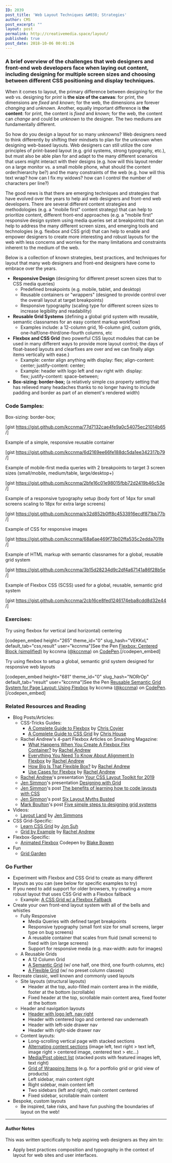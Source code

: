 ```yaml
---
ID: 2039
post_title: 'Web Layout Techniques &#038; Strategies'
author: CMS
post_excerpt: ""
layout: post
permalink: http://creativemedia.space/layout/
published: true
post_date: 2018-10-06 00:01:26
---
```

<!-- wp:heading {"level":3} -->
<h3>A brief overview of the challenges that web designers and front-end web developers face when laying out content, including designing for multiple screen sizes and choosing between different CSS positioning and display techniques.</h3>
<!-- /wp:heading -->

<!-- wp:paragraph -->
<p>When it comes to layout, the primary difference between designing for the <em>web</em> vs. designing for <em>print</em> is<strong> the size of the canvas</strong>: for print, the dimensions are <em>fixed</em> and <em>known</em>; for the web, the dimensions are forever<em> changing</em> and <em>unknown. </em>Another, equally important difference is <strong>the content</strong>: for print, the content is <em>fixed</em> and <em>known</em>; for the web, the content can&nbsp;<em>change</em>&nbsp;and could be&nbsp;<em>unknown</em> to the designer<em>. </em>The two mediums are fundamentally different.</p>
<!-- /wp:paragraph -->

<!-- wp:paragraph -->
<p>So how do you design a layout for so many unknowns? Web designers need to think differently by shifting their mindsets to plan for the unknown when designing web-based layouts. Web designers can still utilize the core principles of print-based layout (e.g. grid systems, strong typography, etc.), but must also be able plan for and adapt to the many different scenarios that users might interact with their designs (e.g. how will this layout render on a large monitor vs. a small mobile phone, what should the content order/hierarchy be?) and the many constraints of the web (e.g. how will this text wrap? how can I fix my widows? how can I control the number of characters per line?)</p>
<!-- /wp:paragraph -->

<!-- wp:paragraph -->
<p>The good news is that there are emerging techniques and strategies that have evolved over the years to help aid web designers and front-end web developers. There are several different content strategies and methodologies (e.g. a "mobile first" content strategy) that can help to prioritize content, different front-end approaches (e.g. a "mobile first" responsive design system using media queries set at breakpoints) that can help to address the many different screen sizes, and emerging tools and technologies (e.g. flexbox and CSS grid) that can help to enable and empower designers to create more interesting and robust layouts for the web with less concerns and worries for the many limitations and constraints inherent to the medium of the web.</p>
<!-- /wp:paragraph -->

<!-- wp:paragraph -->
<p>Below is a collection of known strategies, best practices, and techniques for layout that many web designers and front-end designers have come to embrace over the years.</p>
<!-- /wp:paragraph -->

<!-- wp:list -->
<ul><li><strong>Responsive Design</strong> (designing for different preset screen sizes that to CSS media queries)
<ul><li>Predefined breakpoints (e.g. mobile, tablet, and desktop)</li><li>Reusable containers or "wrappers" (designed to provide control over the overall layout at target breakpoints)</li><li>Responsive typography (scaling type for different screen sizes to increase legibility and readability)</li></ul>
</li><li><strong>Reusable Grid Systems</strong> (defining a global grid system with reusable, semantic classnames for an easy content markup workflow)
<ul><li>Examples include: a 12-column grid, 16-column gird, custom grids, one-half/one-third/one-fourth columns, etc</li></ul>
</li><li><strong>Flexbox and CSS Grid</strong> (two powerful CSS layout modules that can be used in many different ways to provide more layout control; the days of float-based layouts and clearfixes are over and we can finally align items vertically with ease.)
<ul><li>Example: center align anything with display: flex; align-content: center; justify-content: center;</li><li>Example: header with logo left and nav right with&nbsp;&nbsp;display: flex;&nbsp;justify-content: space-between;</li></ul>
</li><li><strong>Box-sizing: border-box;</strong> (a relatively simple css property setting that has relieved many headaches thanks to no longer having to include padding and border as part of an element's rendered width)</li></ul>
<!-- /wp:list -->

<!-- wp:heading {"level":3} -->
<h3>Code Samples:</h3>
<!-- /wp:heading -->

<!-- wp:paragraph -->
<p>Box-sizing: border-box;</p>
<!-- /wp:paragraph -->

<!-- wp:shortcode -->
[gist https://gist.github.com/kccnma/77d7132cae4fe9a0c54075ec21014b65 /]
<!-- /wp:shortcode -->

<!-- wp:paragraph -->
<p>Example of a simple, responsive reusable container</p>
<!-- /wp:paragraph -->

<!-- wp:shortcode -->
[gist   https://gist.github.com/kccnma/6d2169ee66fe188dc5da1ee342317b79 /]
<!-- /wp:shortcode -->

<!-- wp:paragraph -->
<p>Example of mobile-first media queries with 2 breakpoints to target 3 screen sizes (small/mobile, medium/table, large/desktop+)</p>
<!-- /wp:paragraph -->

<!-- wp:shortcode -->
[gist https://gist.github.com/kccnma/2bfe16c01e98015fbb72d2419b46c53e /]
<!-- /wp:shortcode -->

<!-- wp:paragraph -->
<p>Example of a responsive typography setup (body font of 14px for small screens scaling to 18px for extra large screens)</p>
<!-- /wp:paragraph -->

<!-- wp:shortcode -->
[gist https://gist.github.com/kccnma/e32d852b0ff8c4533916ecdf871bb77b /]
<!-- /wp:shortcode -->

<!-- wp:paragraph -->
<p>Example of CSS for responsive images</p>
<!-- /wp:paragraph -->

<!-- wp:shortcode -->
[gist https://gist.github.com/kccnma/68a6ae469f73b02ffa535c2edda701fe /]
<!-- /wp:shortcode -->

<!-- wp:paragraph -->
<p>Example of HTML markup with semantic classnames for a global,&nbsp;reusable grid system</p>
<!-- /wp:paragraph -->

<!-- wp:shortcode -->
[gist https://gist.github.com/kccnma/3b15d28234d9c2df4a67141a86f28b5e /]
<!-- /wp:shortcode -->

<!-- wp:paragraph -->
<p>Example of Flexbox CSS (SCSS) used for a global, reusable, semantic grid system</p>
<!-- /wp:paragraph -->

<!-- wp:shortcode -->
[gist https://gist.github.com/kccnma/2cb16ce8fed1246174eba8cdd8d32e44 /]
<!-- /wp:shortcode -->

<!-- wp:heading {"level":3} -->
<h3>Exercises:</h3>
<!-- /wp:heading -->

<!-- wp:paragraph -->
<p>Try using flexbox for vertical (and horizontal) centering</p>
<!-- /wp:paragraph -->

<!-- wp:shortcode -->
[codepen_embed height="265" theme_id="0" slug_hash="VEKKvL" default_tab="css,result" user="kccnma"]See the Pen <a href="https://codepen.io/kccnma/pen/VEKKvL/">Flexbox: Centered Block (simplified)</a> by kccnma (<a href="https://codepen.io/kccnma">@kccnma</a>) on <a href="https://codepen.io">CodePen</a>.[/codepen_embed]
<!-- /wp:shortcode -->

<!-- wp:paragraph -->
<p>Try using flexbox to setup a global, semantic grid system designed for responsive web layouts</p>
<!-- /wp:paragraph -->

<!-- wp:shortcode -->
[codepen_embed height="681" theme_id="0" slug_hash="NORrOp" default_tab="result" user="kccnma"]See the Pen <a href="https://codepen.io/kccnma/pen/NORrOp/">Reusable Semantic Grid System for Page Layout: Using Flexbox</a> by kccnma (<a href="https://codepen.io/kccnma">@kccnma</a>) on <a href="https://codepen.io">CodePen</a>.[/codepen_embed]
<!-- /wp:shortcode -->

<!-- wp:heading {"level":3} -->
<h3>Related Resources and Reading</h3>
<!-- /wp:heading -->

<!-- wp:list -->
<ul><li>Blog Posts/Articles:
<ul><li>CSS-Tricks Guides:
<ul><li><a href="https://css-tricks.com/snippets/css/a-guide-to-flexbox/">A Complete Guide to Flexbox</a>&nbsp;by&nbsp;<a href="https://chriscoyier.net/">Chris Coyier</a></li><li><a href="https://css-tricks.com/snippets/css/complete-guide-grid/">A Complete Guide to CSS Grid</a>&nbsp;by&nbsp;<a href="http://chris.house/">Chris House</a></li></ul>
</li><li>Rachel Andrew's 4-part Flexbox Articles on Smashing Magazine:
<ul><li><a href="https://www.smashingmagazine.com/2018/08/flexbox-display-flex-container/">What Happens When You Create A Flexbox Flex Container?</a>&nbsp;by&nbsp;<a href="https://rachelandrew.co.uk/">Rachel Andrew</a></li><li><a href="https://www.smashingmagazine.com/2018/08/flexbox-alignment/">Everything You Need To Know About Alignment In Flexbox</a>&nbsp;by&nbsp;<a href="https://rachelandrew.co.uk/">Rachel Andrew</a></li><li><a href="https://www.smashingmagazine.com/2018/09/flexbox-sizing-flexible-box/">How Big Is That Flexible Box?</a>&nbsp;by&nbsp;<a href="https://rachelandrew.co.uk/">Rachel Andrew</a></li><li><a href="https://www.smashingmagazine.com/2018/10/flexbox-use-cases/">Use Cases for Flexbox</a>&nbsp;by&nbsp;<a href="https://rachelandrew.co.uk/">Rachel Andrew</a></li></ul>
</li><li><a href="https://rachelandrew.co.uk/">Rachel Andrew</a>'s presentation&nbsp;<a href="https://noti.st/rachelandrew/QEhSSc/your-css-layout-toolkit-for-2019?ref=webdesignernews.com">Your CSS Layout Toolkit for 2019</a></li><li><a href="http://jensimmons.com/">Jen Simmon</a>'s presentation&nbsp;<a href="http://jensimmons.com/presentation/designing-grid">Designing with Grid</a></li><li><a href="http://jensimmons.com/">Jen Simmon</a>'s post&nbsp;<a href="http://jensimmons.com/post/feb-28-2017/benefits-learning-how-code-layouts-css">The benefits of learning how to code layouts with CSS</a></li><li><a href="http://jensimmons.com/">Jen Simmon</a>'s post <a href="http://jensimmons.com/post/sep-27-2016/six-layout-myths-busted">Six Layout Myths Busted</a></li><li><a href="https://markboulton.co.uk/">Mark Boulton</a>'s post <a href="https://markboulton.co.uk/journal/five-simple-steps-to-designing-grid-systems-part-1">Five simple steps to designing grid systems </a></li></ul>
</li><li>Videos:
<ul><li><a href="https://www.youtube.com/layoutland">Layout Land</a>&nbsp;by&nbsp;<a href="http://jensimmons.com/">Jen Simmons</a></li></ul>
</li><li>CSS Grid-Specific:
<ul><li><a href="https://learncssgrid.com/">Learn CSS Grid</a>&nbsp;by&nbsp;<a href="https://jonsuh.com/">Jon Suh</a></li><li><a href="https://gridbyexample.com/">Grid by Example</a>&nbsp;by&nbsp;<a href="https://rachelandrew.co.uk/">Rachel Andrew</a></li></ul>
</li><li>Flexbox-Specific:
<ul><li><a href="https://codepen.io/osublake/full/dMLQJr">Animated Flexbox</a>&nbsp;Codepen by&nbsp;<a href="https://codepen.io/osublake/">Blake Bowen</a></li></ul>
</li><li>Fun
<ul><li><a href="http://cssgridgarden.com/">Grid Garden</a></li></ul>
</li></ul>
<!-- /wp:list -->

<!-- wp:heading {"level":3} -->
<h3>Go Further</h3>
<!-- /wp:heading -->

<!-- wp:list -->
<ul><li>Experiment with Flexbox and CSS Grid to create as many different layouts as you can (see below for specific examples to try)</li><li>If you need to add support for older browsers, try creating a more robust layout that uses CSS Grid with a Flexbox fallback
<ul><li>Example: <a href="https://codepen.io/kccnma/pen/bjPvqZ?editors=1100">A CSS Grid w/ a Flexbox Fallback</a></li></ul>
</li><li>Create your own front-end layout system with all of the bells and whistles
<ul><li>Fully Responsive
<ul><li>Media Queries with defined target breakpoints</li><li>Responsive typography (small font size for small screens, larger type on bug screens)</li><li>A reusable container that scales from fluid (small screens) to fixed with (on large screens)</li><li>Support for responsive media (e.g. max-width: auto for images)</li></ul>
</li><li>A Reusable Grids
<ul><li>A 12 Column Grid</li><li><a href="https://codepen.io/kccnma/pen/NORrOp?editors=1100">A Semantic Grid</a> (w/ one half, one third, one fourth columns, etc)</li><li><a href="https://codepen.io/kccnma/pen/vzQNga">A Flexible Grid</a> (w/ no preset column classes)</li></ul>
</li></ul>
</li><li>Recreate classic, well known and commonly used layouts
<ul><li>Site layouts (structural layouts)
<ul><li>Header at the top, auto-filled main content area in the middle, footer at the bottom (scrollable)</li><li>Fixed header at the top, scrollable main content area, fixed footer at the bottom</li></ul>
</li><li>Header and navigation layouts
<ul><li><a href="https://codepen.io/kccnma/pen/dqQPor?editors=1100">Header with logo left, nav right</a></li><li>Header with centered logo and centered nav underneath</li><li>Header with left-side drawer nav</li><li>Header with right-side drawer nav</li></ul>
</li><li>Content layouts:
<ul><li>Long-scrolling vertical page with stacked sections</li><li><a href="https://codepen.io/kccnma/pen/pxjrPJ">Alternating content sections</a> (image left, text right &gt; text left, image right &gt; centered image, centered text &gt; etc...)</li><li><a href="https://codepen.io/kccnma/pen/VEvajO?editors=1100">Media/Post object list</a> (stacked posts with featured images left, text right)</li><li><a href="https://codepen.io/kccnma/pen/ReWrge?editors=1100">Grid of Wrapping Items</a> (e.g. for a portfolio grid or grid view of products)</li><li>Left sidebar, main content right</li><li>Right sidebar, main content left</li><li>Two sidebars (left and right), main content centered</li><li>Fixed sidebar, scrollable main content</li></ul>
</li></ul>
</li><li>Bespoke, custom layouts
<ul><li>Be inspired, take risks, and have fun pushing the boundaries of layout on the web!</li></ul>
</li></ul>
<!-- /wp:list -->

<!-- wp:separator -->
<hr class="wp-block-separator"/>
<!-- /wp:separator -->

<!-- wp:heading {"level":4} -->
<h4>Author Notes</h4>
<!-- /wp:heading -->

<!-- wp:paragraph -->
<p>This was written specifically to help aspiring web designers as they aim to:</p>
<!-- /wp:paragraph -->

<!-- wp:list -->
<ul><li>Apply best practices composition and typography in the context of layout for web sites and user interfaces.</li></ul>
<!-- /wp:list -->